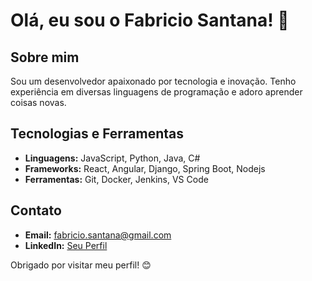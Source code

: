 # Olá, eu sou o Fabricio Santana! 👋

## Sobre mim

Sou um desenvolvedor apaixonado por tecnologia e inovação. Tenho experiência em diversas linguagens de programação e adoro aprender coisas novas.

## Tecnologias e Ferramentas

- **Linguagens:** JavaScript, Python, Java, C#
- **Frameworks:** React, Angular, Django, Spring Boot, Nodejs
- **Ferramentas:** Git, Docker, Jenkins, VS Code

## Contato

- **Email:** [fabricio.santana@gmail.com](mailto:fabricio.santana@gmail.com)
- **LinkedIn:** [Seu Perfil](https://www.linkedin.com/in/fabriciofsantana)

Obrigado por visitar meu perfil! 😊
